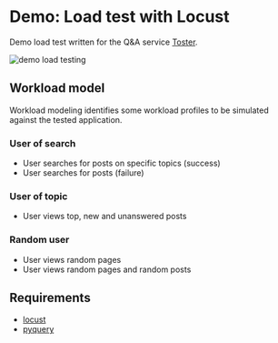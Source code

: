 # Demo: Load test with Locust

Demo load test written for the Q&A service [Toster](https://toster.ru).

![demo load testing](demo-screen.gif "Demo: Load test with Locust")

## Workload model
Workload modeling identifies some workload profiles to be simulated against the tested application.

### User of search
  - User searches for posts on specific topics (success)
  - User searches for posts (failure)

### User of topic
  - User views top, new and unanswered posts

### Random user
  - User views random pages
  - User views random pages and random posts

## Requirements

  - [locust](https://locust.io/)
  - [pyquery](https://github.com/gawel/pyquery)